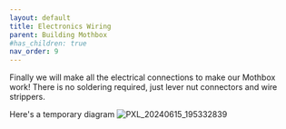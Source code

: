 ```yaml
---
layout: default
title: Electronics Wiring
parent: Building Mothbox
#has_children: true
nav_order: 9
---
```


Finally we will make all the electrical connections to make our Mothbox work! There is no soldering required, just lever nut connectors and wire strippers.

Here's a temporary diagram
![PXL_20240615_195332839](https://github.com/Digital-Naturalism-Laboratories/Mothbox/assets/742627/58deee13-4b66-4fa3-883e-b2eaaa2e85b1)

